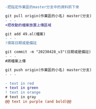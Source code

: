 ```diff
-把指定作業區的master分支中的資料抓下來

git pull origin(作業區的小名) master(分支)
- - -
+把改動的檔案放置上傳區域

git add 49.al(檔案)
- - -
!填寫日期或是備註

git commit -m "20230428_v3"(日期或是備註)
- - -
#將檔案上傳

git push origin(作業區的小名) master(分支)
- - -

- text in red
+ text in green
! text in orange
# text in gray
@@ text in purple (and bold)@@
```

[readme特殊指令]: https://github.com/othree/markdown-syntax-zhtw      "readme特殊指令"